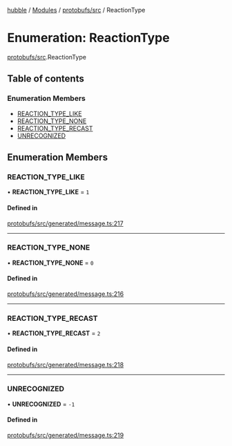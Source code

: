 [hubble](../README.md) / [Modules](../modules.md) / [protobufs/src](../modules/protobufs_src.md) / ReactionType

# Enumeration: ReactionType

[protobufs/src](../modules/protobufs_src.md).ReactionType

## Table of contents

### Enumeration Members

- [REACTION\_TYPE\_LIKE](protobufs_src.ReactionType.md#reaction_type_like)
- [REACTION\_TYPE\_NONE](protobufs_src.ReactionType.md#reaction_type_none)
- [REACTION\_TYPE\_RECAST](protobufs_src.ReactionType.md#reaction_type_recast)
- [UNRECOGNIZED](protobufs_src.ReactionType.md#unrecognized)

## Enumeration Members

### REACTION\_TYPE\_LIKE

• **REACTION\_TYPE\_LIKE** = ``1``

#### Defined in

[protobufs/src/generated/message.ts:217](https://github.com/vinliao/hubble/blob/b933e0c/packages/protobufs/src/generated/message.ts#L217)

___

### REACTION\_TYPE\_NONE

• **REACTION\_TYPE\_NONE** = ``0``

#### Defined in

[protobufs/src/generated/message.ts:216](https://github.com/vinliao/hubble/blob/b933e0c/packages/protobufs/src/generated/message.ts#L216)

___

### REACTION\_TYPE\_RECAST

• **REACTION\_TYPE\_RECAST** = ``2``

#### Defined in

[protobufs/src/generated/message.ts:218](https://github.com/vinliao/hubble/blob/b933e0c/packages/protobufs/src/generated/message.ts#L218)

___

### UNRECOGNIZED

• **UNRECOGNIZED** = ``-1``

#### Defined in

[protobufs/src/generated/message.ts:219](https://github.com/vinliao/hubble/blob/b933e0c/packages/protobufs/src/generated/message.ts#L219)
